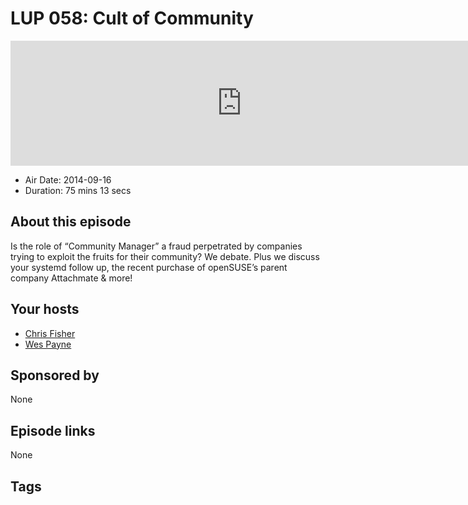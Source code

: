 # LUP 058: Cult of Community

<iframe src="https://player.fireside.fm/v2/RUkczH-V+hJMB5z4Z?theme=dark" width="740" height="200" frameborder="0" scrolling="no"></iframe>

* Air Date: 2014-09-16
* Duration: 75 mins 13 secs

## About this episode

Is the role of “Community Manager” a fraud perpetrated by companies trying to exploit the fruits for their community? We debate. Plus we discuss your systemd follow up, the recent purchase of openSUSE’s parent company Attachmate & more!

## Your hosts
* [Chris Fisher](https://linuxunplugged.com/hosts/chrislas)
* [Wes Payne](https://linuxunplugged.com/hosts/wes)

## Sponsored by

None



## Episode links

None



## Tags

